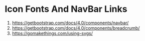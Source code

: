# Icon Fonts And NavBar Links
1. https://getbootstrap.com/docs/4.0/components/navbar/
2. https://getbootstrap.com/docs/4.0/components/breadcrumb/
3. https://gomakethings.com/using-svgs/
